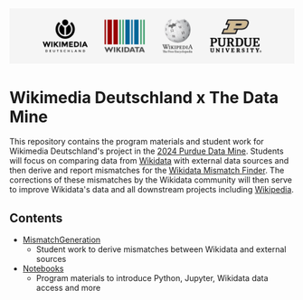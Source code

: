 <div align="center">
  <a href="https://github.com/Wikidata/Purdue-Data-Mine-2024"><img src="https://raw.githubusercontent.com/Wikidata/Purdue-Data-Mine-2024/main/.github/Resources/WMDE_PDM_2024_GitHubBanner.png" width=1024 alt="Project Banner"></a>
</div>

# Wikimedia Deutschland x The Data Mine

This repository contains the program materials and student work for Wikimedia Deutschland's project in the [2024 Purdue Data Mine](https://datamine.purdue.edu/). Students will focus on comparing data from [Wikidata](https://www.wikidata.org/) with external data sources and then derive and report mismatches for the [Wikidata Mismatch Finder](https://www.wikidata.org/wiki/Wikidata:Mismatch_Finder). The corrections of these mismatches by the Wikidata community will then serve to improve Wikidata's data and all downstream projects including [Wikipedia](https://www.wikipedia.org/).

## **Contents**

- [MismatchGeneration](https://github.com/Wikidata/Purdue-Data-Mine-2024/tree/main/MismatchGeneration)
  - Student work to derive mismatches between Wikidata and external sources
- [Notebooks](https://github.com/Wikidata/Purdue-Data-Mine-2024/tree/main/Notebooks)
  - Program materials to introduce Python, Jupyter, Wikidata data access and more
